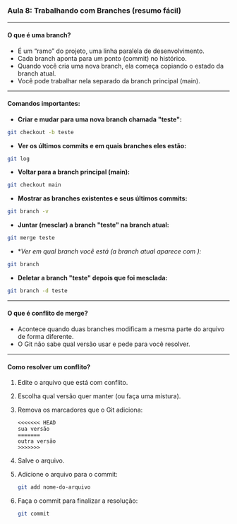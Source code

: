 ### **Aula 8: Trabalhando com Branches (resumo fácil)**

---

#### O que é uma **branch**?

* É um “ramo” do projeto, uma linha paralela de desenvolvimento.
* Cada branch aponta para um ponto (commit) no histórico.
* Quando você cria uma nova branch, ela começa copiando o estado da branch atual.
* Você pode trabalhar nela separado da branch principal (main).

---

#### Comandos importantes:

* **Criar e mudar para uma nova branch chamada "teste":**

```bash
git checkout -b teste
```

* **Ver os últimos commits e em quais branches eles estão:**

```bash
git log
```

* **Voltar para a branch principal (main):**

```bash
git checkout main
```

* **Mostrar as branches existentes e seus últimos commits:**

```bash
git branch -v
```

* **Juntar (mesclar) a branch "teste" na branch atual:**

```bash
git merge teste
```

* \**Ver em qual branch você está (a branch atual aparece com *):**

```bash
git branch
```

* **Deletar a branch "teste" depois que foi mesclada:**

```bash
git branch -d teste
```

---

#### O que é conflito de merge?

* Acontece quando duas branches modificam a mesma parte do arquivo de forma diferente.
* O Git não sabe qual versão usar e pede para você resolver.

---

#### Como resolver um conflito?

1. Edite o arquivo que está com conflito.
2. Escolha qual versão quer manter (ou faça uma mistura).
3. Remova os marcadores que o Git adiciona:

   ```
   <<<<<<< HEAD
   sua versão
   =======
   outra versão
   >>>>>>>
   ```
4. Salve o arquivo.
5. Adicione o arquivo para o commit:

   ```bash
   git add nome-do-arquivo
   ```
6. Faça o commit para finalizar a resolução:

   ```bash
   git commit
   ```